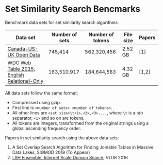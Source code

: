 # Set Similarity Search Bencmarks

Benchmark data sets for set similarity search algorithms.

| Data set | Number of sets | Number of tokens | File size | Papers |
|----------|----------------|------------------|-----------|--------|
| [Canada-US-UK Open Data](https://storage.googleapis.com/set-similarity-search/canada_us_uk_opendata.inp.gz) | 745,414 | 562,320,456 | 2.52 GB | [1] |
| [WDC Web Table 2015, English Relational-Only](https://storage.googleapis.com/set-similarity-search/wdc_webtables_2015_english_relational.inp.gz) | 163,510,917 | 184,644,583 | 4.32 GB | [1,2] |

All data sets follow the same format:
* Compressed using gzip.
* First line is `<number of sets> <number of tokens>`.
* All other lines are `<set size>\t<1>,<2>,<3>,...`, where `\t` is a tab separator, `<1>` and so on are tokens.
* All tokens are integers, transformed from the original strings using a global ascending frequency order.

Papers in set similarity search using the above data sets:

1. A Set Overlap Search Algorithm for Finding Joinable Tables in Massive Data Lakes, SIGMOD 2019 (To Appear)
2. [LSH Ensemble: Internet Scale Domain Search](http://www.vldb.org/pvldb/vol9/p1185-zhu.pdf), VLDB 2016
